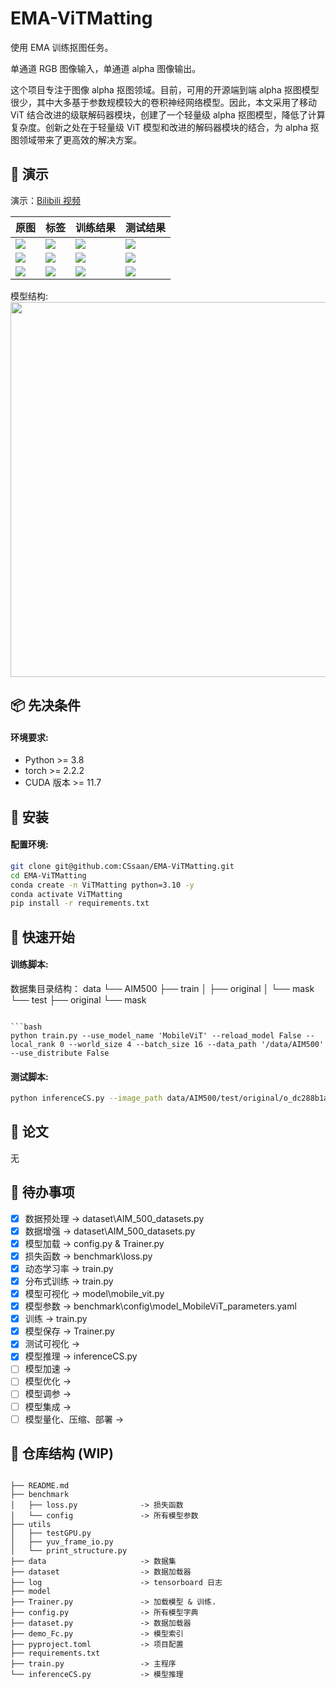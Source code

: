 # EMA-ViTMatting

使用 EMA 训练抠图任务。

单通道 RGB 图像输入，单通道 alpha 图像输出。

这个项目专注于图像 alpha 抠图领域。目前，可用的开源端到端 alpha 抠图模型很少，其中大多基于参数规模较大的卷积神经网络模型。因此，本文采用了移动 ViT 结合改进的级联解码器模块，创建了一个轻量级 alpha 抠图模型，降低了计算复杂度。创新之处在于轻量级 ViT 模型和改进的解码器模块的结合，为 alpha 抠图领域带来了更高效的解决方案。

## 👀 演示

演示：[Bilibili 视频](https://www.bilibili.com/)

| **原图** | **标签** | **训练结果**  | **测试结果** |
| --- | --- | --- | --- |
| <img src="/.gif">  | <img src="/.gif">  | <img src="/.gif">  | <img src="/.gif"> |
| <img src="/.gif">  | <img src="/.gif">  | <img src="/.gif">  | <img src="/.gif"> |
| <img src="/.gif">  | <img src="/.gif">  | <img src="/.gif">  | <img src="/.gif"> |

模型结构:
<img src="/.png" width="600">

## 📦 先决条件

#### 环境要求:
- Python >= 3.8
- torch >= 2.2.2
- CUDA 版本 >= 11.7

## 🔧 安装

#### 配置环境:

```bash
git clone git@github.com:CSsaan/EMA-ViTMatting.git
cd EMA-ViTMatting
conda create -n ViTMatting python=3.10 -y
conda activate ViTMatting
pip install -r requirements.txt
```

## 🚀 快速开始

#### 训练脚本:

数据集目录结构：
data
└── AIM500
    ├── train
    │   ├── original
    │   └── mask
    └── test
        ├── original
        └── mask
```

```bash
python train.py --use_model_name 'MobileViT' --reload_model False --local_rank 0 --world_size 4 --batch_size 16 --data_path '/data/AIM500' --use_distribute False
```

#### 测试脚本:
```bash
python inferenceCS.py --image_path data/AIM500/test/original/o_dc288b1a.jpg --model_name MobileViT_194_pure
```

## 📖 论文

无

## 🎯 待办事项

- [x] 数据预处理               -> dataset\AIM_500_datasets.py
- [x] 数据增强                 -> dataset\AIM_500_datasets.py
- [x] 模型加载                 -> config.py & Trainer.py
- [x] 损失函数                 -> benchmark\loss.py
- [x] 动态学习率               -> train.py
- [x] 分布式训练               -> train.py
- [x] 模型可视化               -> model\mobile_vit.py
- [x] 模型参数                 -> benchmark\config\model_MobileViT_parameters.yaml
- [x] 训练                     -> train.py
- [x] 模型保存                 -> Trainer.py
- [x] 测试可视化               -> 
- [x] 模型推理                 -> inferenceCS.py
- [ ] 模型加速                 ->
- [ ] 模型优化                 ->
- [ ] 模型调参                 ->
- [ ] 模型集成                 ->
- [ ] 模型量化、压缩、部署    ->

## 📂 仓库结构 (WIP)

```

├── README.md
├── benchmark
│   ├── loss.py              -> 损失函数
│   └── config               -> 所有模型参数
├── utils
│   ├── testGPU.py
│   ├── yuv_frame_io.py
│   └── print_structure.py
├── data                     -> 数据集
├── dataset                  -> 数据加载器
├── log                      -> tensorboard 日志
├── model
├── Trainer.py               -> 加载模型 & 训练.
├── config.py                -> 所有模型字典
├── dataset.py               -> 数据加载器
├── demo_Fc.py               -> 模型索引
├── pyproject.toml           -> 项目配置
├── requirements.txt
├── train.py                 -> 主程序
└── inferenceCS.py           -> 模型推理
```